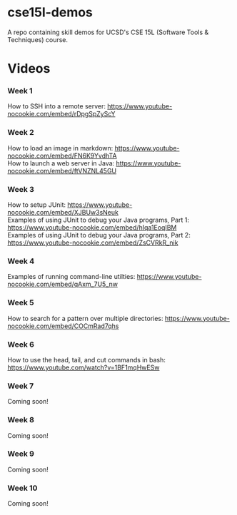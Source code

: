 # cse15l-demos
A repo containing skill demos for UCSD's CSE 15L (Software Tools &amp; Techniques) course. 

# Videos
### Week 1
How to SSH into a remote server: https://www.youtube-nocookie.com/embed/rDpgSpZyScY  
### Week 2
How to load an image in markdown: https://www.youtube-nocookie.com/embed/FN6K9YvdhTA  
How to launch a web server in Java: https://www.youtube-nocookie.com/embed/ftVNZNL45GU  
### Week 3
How to setup JUnit: https://www.youtube-nocookie.com/embed/XJBUw3sNeuk  
Examples of using JUnit to debug your Java programs, Part 1: https://www.youtube-nocookie.com/embed/hIqa1EoqIBM  
Examples of using JUnit to debug your Java programs, Part 2: https://www.youtube-nocookie.com/embed/ZsCVRkR_nik  
### Week 4
Examples of running command-line utilties: https://www.youtube-nocookie.com/embed/qAxm_7U5_nw  
### Week 5
How to search for a pattern over multiple directories: https://www.youtube-nocookie.com/embed/COCmRad7qhs  
### Week 6
How to use the head, tail, and cut commands in bash: https://www.youtube.com/watch?v=1BF1mqHwESw
### Week 7
Coming soon!
### Week 8
Coming soon!
### Week 9
Coming soon!
### Week 10
Coming soon!
